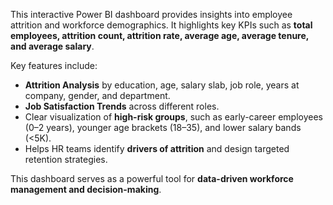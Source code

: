 This interactive Power BI dashboard provides insights into employee attrition and workforce demographics. It highlights key KPIs such as **total employees, attrition count, attrition rate, average age, average tenure, and average salary**.

Key features include:

* **Attrition Analysis** by education, age, salary slab, job role, years at company, gender, and department.
* **Job Satisfaction Trends** across different roles.
* Clear visualization of **high-risk groups**, such as early-career employees (0–2 years), younger age brackets (18–35), and lower salary bands (<5K).
* Helps HR teams identify **drivers of attrition** and design targeted retention strategies.

This dashboard serves as a powerful tool for **data-driven workforce management and decision-making**.
